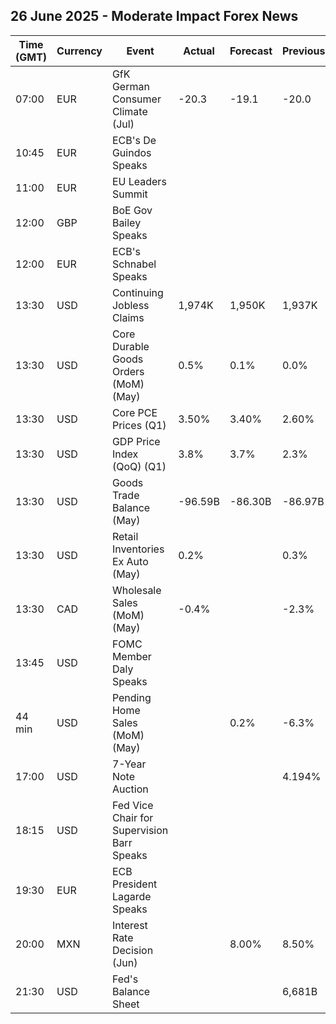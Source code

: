 ## 26 June 2025 - Moderate Impact Forex News

| Time (GMT) | Currency | Event | Actual | Forecast | Previous |
|------|----------|-------|--------|----------|----------|
| 07:00 | EUR | GfK German Consumer Climate (Jul) | -20.3 | -19.1 | -20.0 |
| 10:45 | EUR | ECB's De Guindos Speaks |  |  |  |
| 11:00 | EUR | EU Leaders Summit |  |  |  |
| 12:00 | GBP | BoE Gov Bailey Speaks |  |  |  |
| 12:00 | EUR | ECB's Schnabel Speaks |  |  |  |
| 13:30 | USD | Continuing Jobless Claims | 1,974K | 1,950K | 1,937K |
| 13:30 | USD | Core Durable Goods Orders (MoM) (May) | 0.5% | 0.1% | 0.0% |
| 13:30 | USD | Core PCE Prices (Q1) | 3.50% | 3.40% | 2.60% |
| 13:30 | USD | GDP Price Index (QoQ) (Q1) | 3.8% | 3.7% | 2.3% |
| 13:30 | USD | Goods Trade Balance (May) | -96.59B | -86.30B | -86.97B |
| 13:30 | USD | Retail Inventories Ex Auto (May) | 0.2% |  | 0.3% |
| 13:30 | CAD | Wholesale Sales (MoM) (May) | -0.4% |  | -2.3% |
| 13:45 | USD | FOMC Member Daly Speaks |  |  |  |
| 44 min | USD | Pending Home Sales (MoM) (May) |  | 0.2% | -6.3% |
| 17:00 | USD | 7-Year Note Auction |  |  | 4.194% |
| 18:15 | USD | Fed Vice Chair for Supervision Barr Speaks |  |  |  |
| 19:30 | EUR | ECB President Lagarde Speaks |  |  |  |
| 20:00 | MXN | Interest Rate Decision (Jun) |  | 8.00% | 8.50% |
| 21:30 | USD | Fed's Balance Sheet |  |  | 6,681B |
